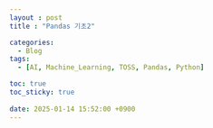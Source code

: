 ```yaml
---
layout : post
title : "Pandas 기초2"

categories:
  - Blog
tags:
  - [AI, Machine_Learning, TOSS, Pandas, Python]

toc: true
toc_sticky: true
 
date: 2025-01-14 15:52:00 +0900
---
```


